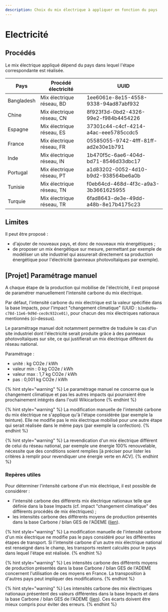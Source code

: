 ```yaml
---
description: Choix du mix électrique à appliquer en fonction du pays
---
```


# Electricité

## Procédés

Le mix électrique appliqué dépend du pays dans lequel l'étape correspondante est réalisée.

| Pays       | Procédé électricité       | UUID                                 |
| ---------- | ------------------------- | ------------------------------------ |
| Bangladesh | Mix électrique réseau, BD | 1ee6061e-8e15-4558-9338-94ad87abf932 |
| Chine      | Mix électrique réseau, CN | 8f923f3d-0bd2-4326-99e2-f984b4454226 |
| Espagne    | Mix électrique réseau, ES | 37301c44-c4cf-4214-a4ac-eee5785ccdc5 |
| France     | Mix électrique réseau, FR | 05585055-9742-4fff-81ff-ad2e30e1b791 |
| Inde       | Mix électrique réseau, IN | 1b470f5c-6ae6-404d-bd71-8546d33dbc17 |
| Portugal   | Mix électrique réseau, PT | a1d83202-0052-4d10-b9d2-938564be6a0b |
| Tunisie    | Mix électrique réseau, TN | f0eb64cd-468d-4f3c-a9a3-3b3661625955 |
| Turquie    | Mix électrique réseau, TR | 6fad8643-de3e-49dd-a48b-8e17b4175c23 |

## Limites

Il peut être proposé :&#x20;

* d'ajouter de nouveaux pays, et donc de nouveaux mix énergétiques ;
* de proposer un mix énergétique sur mesure, permettant par exemple de modéliser un site industriel qui assurerait directement sa production énergétique pour l'électricité (panneaux photovoltaïques par exemple).

## \[Projet] Paramétrage manuel

A chaque étape de la production qui mobilise de l'électricité, il est proposé de paramétrer manuellement l'intensité carbone du mix électrique.

Par défaut, l'intensité carbone du mix électrique est la valeur spécifiée dans la base Impacts, pour l'impact "changement climatique" (UUID : `b2ad6d9a-c78d-11e6-9d9d-cec0c932ce01)`, pour chacun des mix électriques nationaux mentionnés (ci-dessus).

Le paramétrage manuel doit notamment permettre de traduire le cas d'un site industriel dont l'électricité serait produite grâce à des panneaux photovoltaïques sur site, ce qui justifierait un mix électrique différent du réseau national.

Paramétrage :&#x20;

* unité : kg CO2e / kWh
* valeur min : 0 kg CO2e / kWh
* valeur max : 1,7 kg CO2e / kWh
* pas : 0,001 kg CO2e / kWh

{% hint style="warning" %}
Le paramétrage manuel ne concerne que le changement climatique et pas les autres impacts qui pourraient être prochainement intégrés dans l'outil Wikicarbone
{% endhint %}

{% hint style="warning" %}
La modification manuelle de l'intensité carbone du mix électrique ne s'applique qu'à l'étape considérée (par exemple la teinture). Elle ne modifie pas le mix électrique mobilisé pour une autre étape qui serait réalisée dans le même pays (par exemple la confection).
{% endhint %}

{% hint style="warning" %}
La revendication d'un mix électrique différent de celui du réseau national, par exemple une énergie 100% renouvelable, nécessite que des conditions soient remplies \[à préciser pour lister les critères à remplir pour revendiquer une énergie verte en ACV].
{% endhint %}

### Repères utiles

Pour déterminer l'intensité carbone d'un mix électrique, il est possible de considérer :&#x20;

* l'intensité carbone des différents mix électrique nationaux telle que définie dans la base Impacts (cf. impact "changement climatique" des différents procédés de mix électriques) ;
* les intensités carbone des différents moyens de production présentés dans la base Carbone / bilan GES de l'ADEME ([lien](https://www.bilans-ges.ademe.fr/fr/basecarbone/donnees-consulter/choix-categorie/categorie/69)).

{% hint style="warning" %}
La modification manuelle de l'intensité carbone d'un mix électrique ne modifie pas le pays considéré pour les différentes étapes de transport. Si l'intensité carbone d'un autre mix électrique national est renseigné dans le champ, les transports restent calculés pour le pays dans lequel l'étape est réalisée.
{% endhint %}

{% hint style="warning" %}
Les intensités carbone des différents moyens de production présentés dans la base Carbone / bilan GES de l'ADEME concernent l'utilisation de ces moyens en France. La transposition à d'autres pays peut impliquer des modifications.
{% endhint %}

{% hint style="warning" %}
Les intensités carbone des mix électriques nationaux présentent des valeurs différentes dans la base Impacts et dans la base Carbone / bilan GES de l'ADEME ([lien](https://www.bilans-ges.ademe.fr/fr/accueil/documentation-gene/index/page/Moyenne\_par\_pays)). Ces écarts doivent être mieux compris pour éviter des erreurs.
{% endhint %}
